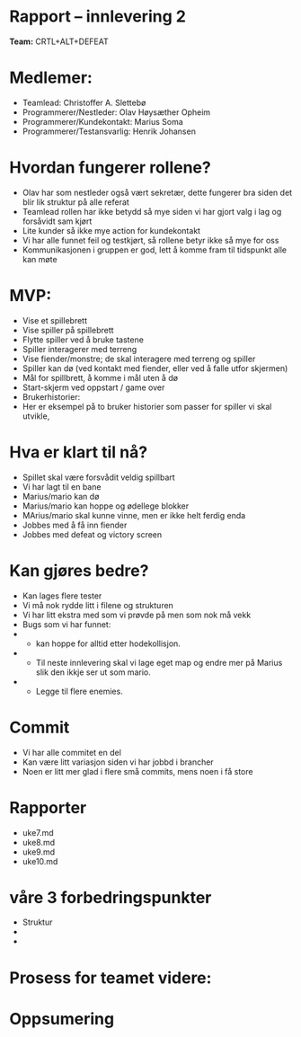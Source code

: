 # Rapport – innlevering 2
**Team:** CRTL+ALT+DEFEAT

# Medlemer:
* Teamlead: Christoffer A. Slettebø
* Programmerer/Nestleder: Olav Høysæther Opheim
* Programmerer/Kundekontakt: Marius Soma
* Programmerer/Testansvarlig: Henrik Johansen

# Hvordan fungerer rollene?
* Olav har som nestleder også vært sekretær, dette fungerer bra siden det blir lik struktur på alle referat
* Teamlead rollen har ikke betydd så mye siden vi har gjort valg i lag og forsåvidt sam kjørt
* Lite kunder så ikke mye action for kundekontakt
* Vi har alle funnet feil og testkjørt, så rollene betyr ikke så mye for oss
* Kommunikasjonen i gruppen er god, lett å komme fram til tidspunkt alle kan møte

# MVP:
* Vise et spillebrett
* Vise spiller på spillebrett
* Flytte spiller ved å bruke tastene
* Spiller interagerer med terreng
* Vise fiender/monstre; de skal interagere med terreng og spiller
* Spiller kan dø (ved kontakt med fiender, eller ved å falle utfor skjermen)
* Mål for spillbrett, å komme i mål uten å dø
* Start-skjerm ved oppstart / game over
* Brukerhistorier:
* Her er eksempel på to bruker historier som passer for spiller vi skal utvikle,

# Hva er klart til nå?
* Spillet skal være forsvådit veldig spillbart
* Vi har lagt til en bane
* Marius/mario kan dø
* Marius/mario kan hoppe og ødellege blokker
* MArius/mario skal kunne vinne, men er ikke helt ferdig enda
* Jobbes med å få inn fiender
* Jobbes med defeat og victory screen

# Kan gjøres bedre?
* Kan lages flere tester
* Vi må nok rydde litt i filene og strukturen
* Vi har litt ekstra med som vi prøvde på men som nok må vekk
* Bugs som vi har funnet:
* * kan hoppe for alltid etter hodekollisjon.
* * Til neste innlevering skal vi lage eget map og endre mer på Marius slik den ikkje ser ut som mario.
* * Legge til flere enemies.


# Commit
* Vi har alle commitet en del
* Kan være litt variasjon siden vi har jobbd i brancher
* Noen er litt mer glad i flere små commits, mens noen i få store

# Rapporter
* uke7.md
* uke8.md
* uke9.md
* uke10.md

# våre 3 forbedringspunkter
* Struktur
* 
*

# Prosess for teamet videre:

# Oppsumering

